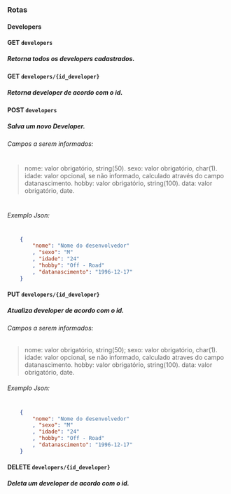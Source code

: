 ### Rotas
#### Developers
#### GET  `developers`
##### Retorna todos os developers cadastrados.

#### GET  `developers/{id_developer}`
##### Retorna developer de acordo com o id.

#### POST `developers`
##### Salva um novo Developer.
###### Campos a serem informados:
#

> nome: valor obrigatório, string(50).
> sexo: valor obrigatório, char(1).
> idade: valor opcional, se não informado, calculado através do campo datanascimento.
> hobby: valor obrigatório, string(100).
> data: valor obrigatório, date.
#
###### Exemplo Json:
#
```json
    {
        "nome": "Nome do desenvolvedor"
        , "sexo": "M"
        , "idade": "24"
        , "hobby": "Off - Road"
        , "datanascimento": "1996-12-17"
    }
```
#### PUT  `developers/{id_developer}`
##### Atualiza developer de acordo com o id.
###### Campos a serem informados:
> nome: valor obrigatório, string(50);
> sexo: valor obrigatório, char(1).
> idade: valor opcional, se não informado, calculado atraves do campo datanascimento.
> hobby: valor obrigatório, string(100).
> data: valor obrigatório, date.
###### Exemplo Json:
#
```json
    {
        "nome": "Nome do desenvolvedor"
        , "sexo": "M"
        , "idade": "24"
        , "hobby": "Off - Road"
        , "datanascimento": "1996-12-17"
    }
```

#### DELETE  `developers/{id_developer}`
##### Deleta um developer de acordo com o id.
